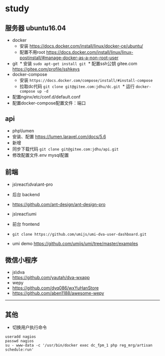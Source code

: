 # study

## 服务器 ubuntu16.04
* docker 
  * 安装 https://docs.docker.com/install/linux/docker-ce/ubuntu/
  * 配置不用root https://docs.docker.com/install/linux/linux-postinstall/#manage-docker-as-a-non-root-user
* git 
  * 安装 `sudo apt-get install git`
  * 配置ssh公钥 gitee.com https://gitee.com/profile/sshkeys
* docker-compose 
  * 安装 `https://docs.docker.com/compose/install/#install-compose`
  * 拉取dc代码 `git clone git@gitee.com:jdhu/dc.git`
  * 运行 `docker-compose up -d`
* 配置nginx/etc/conf.d/default.conf
* 配置docker-compose配置文件：端口

## api 
* php\lumen
 * 安装、配置 https://lumen.laravel.com/docs/5.6
* 新增 
 * 同步下载代码 `git clone git@gitee.com:jdhu/api.git`
 * 修改配置文件.env mysql配置

## 前端
* js\react\dva\ant-pro
 * 后台 backend 
  * https://github.com/ant-design/ant-design-pro

* js\react\umi
 * 前台 frontend
  * `git clone https://github.com/umijs/umi-dva-user-dashboard.git`
 * umi demo https://github.com/umijs/umi/tree/master/examples

## 微信小程序
* js\dva
 * https://github.com/yautah/dva-wxapp
* wepy 
 * https://github.com/dyq086/wxYuHanStore
 * https://github.com/aben1188/awesome-wepy
 
---

## 其他
* 切换用户执行命令
```
useradd nagios
passwd nagios
su - www-data -c '/usr/bin/docker exec dc_fpm_1 php reg_mrg/artisan schedule:run'
```
